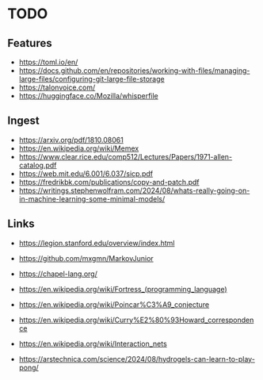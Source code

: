 TODO
====

Features
--------

* https://toml.io/en/
* https://docs.github.com/en/repositories/working-with-files/managing-large-files/configuring-git-large-file-storage
* https://talonvoice.com/
* https://huggingface.co/Mozilla/whisperfile

Ingest
------

* https://arxiv.org/pdf/1810.08061
* https://en.wikipedia.org/wiki/Memex
* https://www.clear.rice.edu/comp512/Lectures/Papers/1971-allen-catalog.pdf
* https://web.mit.edu/6.001/6.037/sicp.pdf
* https://fredrikbk.com/publications/copy-and-patch.pdf
* https://writings.stephenwolfram.com/2024/08/whats-really-going-on-in-machine-learning-some-minimal-models/

Links
-----

* https://legion.stanford.edu/overview/index.html
* https://github.com/mxgmn/MarkovJunior
* https://chapel-lang.org/
* https://en.wikipedia.org/wiki/Fortress_(programming_language)

* https://en.wikipedia.org/wiki/Poincar%C3%A9_conjecture
* https://en.wikipedia.org/wiki/Curry%E2%80%93Howard_correspondence
* https://en.wikipedia.org/wiki/Interaction_nets

* https://arstechnica.com/science/2024/08/hydrogels-can-learn-to-play-pong/
